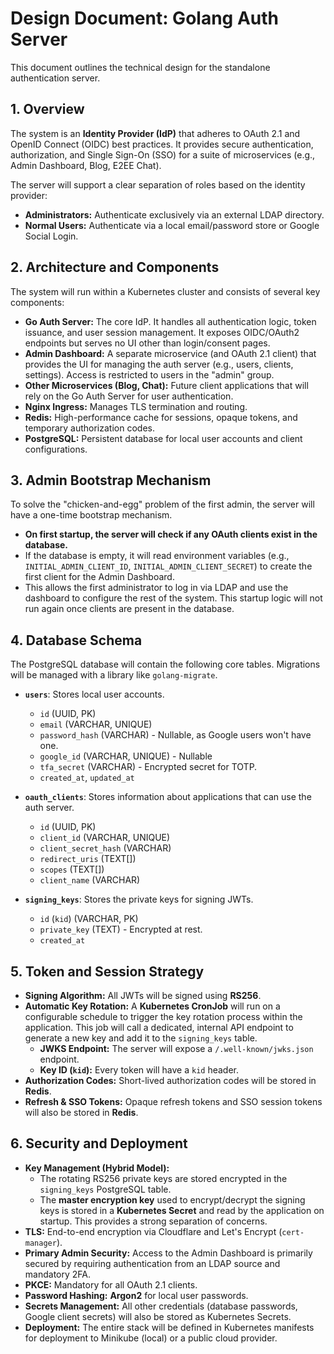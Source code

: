 # Design Document: Golang Auth Server

This document outlines the technical design for the standalone authentication server.

## 1. Overview

The system is an **Identity Provider (IdP)** that adheres to OAuth 2.1 and OpenID Connect (OIDC) best practices. It provides secure authentication, authorization, and Single Sign-On (SSO) for a suite of microservices (e.g., Admin Dashboard, Blog, E2EE Chat).

The server will support a clear separation of roles based on the identity provider:
*   **Administrators:** Authenticate exclusively via an external LDAP directory.
*   **Normal Users:** Authenticate via a local email/password store or Google Social Login.

## 2. Architecture and Components

The system will run within a Kubernetes cluster and consists of several key components:

*   **Go Auth Server:** The core IdP. It handles all authentication logic, token issuance, and user session management. It exposes OIDC/OAuth2 endpoints but serves no UI other than login/consent pages.
*   **Admin Dashboard:** A separate microservice (and OAuth 2.1 client) that provides the UI for managing the auth server (e.g., users, clients, settings). Access is restricted to users in the "admin" group.
*   **Other Microservices (Blog, Chat):** Future client applications that will rely on the Go Auth Server for user authentication.
*   **Nginx Ingress:** Manages TLS termination and routing.
*   **Redis:** High-performance cache for sessions, opaque tokens, and temporary authorization codes.
*   **PostgreSQL:** Persistent database for local user accounts and client configurations.

## 3. Admin Bootstrap Mechanism

To solve the "chicken-and-egg" problem of the first admin, the server will have a one-time bootstrap mechanism.

*   **On first startup, the server will check if any OAuth clients exist in the database.**
*   If the database is empty, it will read environment variables (e.g., `INITIAL_ADMIN_CLIENT_ID`, `INITIAL_ADMIN_CLIENT_SECRET`) to create the first client for the Admin Dashboard.
*   This allows the first administrator to log in via LDAP and use the dashboard to configure the rest of the system. This startup logic will not run again once clients are present in the database.

## 4. Database Schema

The PostgreSQL database will contain the following core tables. Migrations will be managed with a library like `golang-migrate`.

*   **`users`**: Stores local user accounts.
    *   `id` (UUID, PK)
    *   `email` (VARCHAR, UNIQUE)
    *   `password_hash` (VARCHAR) - Nullable, as Google users won't have one.
    *   `google_id` (VARCHAR, UNIQUE) - Nullable
    *   `tfa_secret` (VARCHAR) - Encrypted secret for TOTP.
    *   `created_at`, `updated_at`

*   **`oauth_clients`**: Stores information about applications that can use the auth server.
    *   `id` (UUID, PK)
    *   `client_id` (VARCHAR, UNIQUE)
    *   `client_secret_hash` (VARCHAR)
    *   `redirect_uris` (TEXT[])
    *   `scopes` (TEXT[])
    *   `client_name` (VARCHAR)

*   **`signing_keys`**: Stores the private keys for signing JWTs.
    *   `id` (`kid`) (VARCHAR, PK)
    *   `private_key` (TEXT) - Encrypted at rest.
    *   `created_at`

## 5. Token and Session Strategy

*   **Signing Algorithm:** All JWTs will be signed using **RS256**.
*   **Automatic Key Rotation:** A **Kubernetes CronJob** will run on a configurable schedule to trigger the key rotation process within the application. This job will call a dedicated, internal API endpoint to generate a new key and add it to the `signing_keys` table.
    *   **JWKS Endpoint:** The server will expose a `/.well-known/jwks.json` endpoint.
    *   **Key ID (`kid`):** Every token will have a `kid` header.
*   **Authorization Codes:** Short-lived authorization codes will be stored in **Redis**.
*   **Refresh & SSO Tokens:** Opaque refresh tokens and SSO session tokens will also be stored in **Redis**.

## 6. Security and Deployment

*   **Key Management (Hybrid Model):**
    *   The rotating RS256 private keys are stored encrypted in the `signing_keys` PostgreSQL table.
    *   The **master encryption key** used to encrypt/decrypt the signing keys is stored in a **Kubernetes Secret** and read by the application on startup. This provides a strong separation of concerns.
*   **TLS:** End-to-end encryption via Cloudflare and Let's Encrypt (`cert-manager`).
*   **Primary Admin Security:** Access to the Admin Dashboard is primarily secured by requiring authentication from an LDAP source and mandatory 2FA.
*   **PKCE:** Mandatory for all OAuth 2.1 clients.
*   **Password Hashing:** **Argon2** for local user passwords.
*   **Secrets Management:** All other credentials (database passwords, Google client secrets) will also be stored as Kubernetes Secrets.
*   **Deployment:** The entire stack will be defined in Kubernetes manifests for deployment to Minikube (local) or a public cloud provider.

